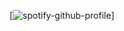 
[![spotify-github-profile](https://spotify-github-profile.vercel.app/api/view?uid=ft9t232qoj1uacb85rv8l74m7&cover_image=true&theme=default&show_offline=false&background_color=121212&interchange=false)]

